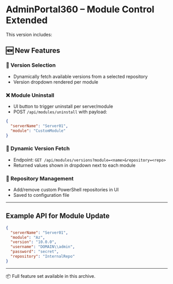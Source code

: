 # AdminPortal360 – Module Control Extended

This version includes:

## 🆕 New Features

### 🔽 Version Selection
- Dynamically fetch available versions from a selected repository
- Version dropdown rendered per module

### ❌ Module Uninstall
- UI button to trigger uninstall per server/module
- POST `/api/modules/uninstall` with payload:
```json
{
  "serverName": "Server01",
  "module": "CustomModule"
}
```

### 🔄 Dynamic Version Fetch
- Endpoint: `GET /api/modules/versions?module=<name>&repository=<repo>`
- Returned values shown in dropdown next to each module

### 🔧 Repository Management
- Add/remove custom PowerShell repositories in UI
- Saved to configuration file

---

## Example API for Module Update
```json
{
  "serverName": "Server01",
  "module": "Az",
  "version": "10.0.0",
  "username": "DOMAIN\\admin",
  "password": "secret",
  "repository": "InternalRepo"
}
```

---

📦 Full feature set available in this archive.